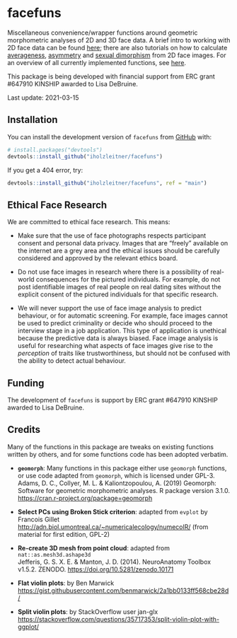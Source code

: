 
<!-- README.md is generated from README.Rmd. Please edit that file -->

# facefuns

<!-- badges: start -->

<!-- badges: end -->

Miscellaneous convenience/wrapper functions around geometric
morphometric analyses of 2D and 3D face data. A brief intro to working
with 2D face data can be found
[here](https://iholzleitner.github.io/facefuns/articles/facefuns.html);
there are also tutorials on how to calculate
[averageness](./calcED.html), [asymmetry](./calcAsym.html) and [sexual
dimorphism](./calcSD.html) from 2D face images. For an overview of all
currently implemented functions, see [here](./overview.html).

This package is being developed with financial support from ERC grant
\#647910 KINSHIP awarded to Lisa DeBruine.

Last update: 2021-03-15

## Installation

You can install the development version of `facefuns` from
[GitHub](https://github.com) with:

``` r
# install.packages("devtools")
devtools::install_github("iholzleitner/facefuns")
```

If you get a 404 error, try:

``` r
devtools::install_github("iholzleitner/facefuns", ref = "main")
```

## Ethical Face Research

We are committed to ethical face research. This means:

  - Make sure that the use of face photographs respects participant
    consent and personal data privacy. Images that are “freely”
    available on the internet are a grey area and the ethical issues
    should be carefully considered and approved by the relevant ethics
    board.

  - Do not use face images in research where there is a possibility of
    real-world consequences for the pictured individuals. For example,
    do not post identifiable images of real people on real dating sites
    without the explicit consent of the pictured individuals for that
    specific research.

  - We will never support the use of face image analysis to predict
    behaviour, or for automatic screening. For example, face images
    cannot be used to predict criminality or decide who should proceed
    to the interview stage in a job application. This type of
    application is unethical because the predictive data is always
    biased. Face image analysis is useful for researching what aspects
    of face images give rise to the *perception* of traits like
    trustworthiness, but should not be confused with the ability to
    detect actual behaviour.

## Funding

The development of `facefuns` is support by ERC grant \#647910 KINSHIP
awarded to Lisa DeBruine.

## Credits

Many of the functions in this package are tweaks on existing functions
written by others, and for some functions code has been adopted
verbatim.

  - **`geomorph`**: Many functions in this package either use `geomorph`
    functions, or use code adapted from `geomorph`, which is licensed
    under GPL-3.  
    Adams, D. C., Collyer, M. L. & Kaliontzopoulou, A. (2019) Geomorph:
    Software for geometric morphometric analyses. R package version
    3.1.0. <https://cran.r-project.org/package=geomorph>

  - **Select PCs using Broken Stick criterion**: adapted from `evplot`
    by Francois Gillet
    <http://adn.biol.umontreal.ca/~numericalecology/numecolR/> (from
    material for first edition, GPL-2)

  - **Re-create 3D mesh from point cloud**: adapted from
    `nat::as.mesh3d.ashape3d`  
    Jefferis, G. S. X. E. & Manton, J. D. (2014). NeuroAnatomy Toolbox
    v1.5.2. ZENODO. <https://doi.org/10.5281/zenodo.10171>

  - **Flat violin plots**: by Ben Marwick  
    <https://gist.githubusercontent.com/benmarwick/2a1bb0133ff568cbe28d/>

  - **Split violin plots**: by StackOverflow user jan-glx  
    <https://stackoverflow.com/questions/35717353/split-violin-plot-with-ggplot/>
